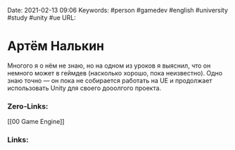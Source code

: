 Date: 2021-02-13 09:06
Keywords: #person #gamedev #english #university #study #unity #ue
URL: 

# Артём Налькин
Многого я о нём не знаю, но на одном из уроков я выяснил, что он немного может в геймдев (насколько хорошо, пока неизвестно). Одно знаю точно — он пока не собирается работать на UE и продолжает использовать Unity для своего дооолгого проекта.


### Zero-Links:
[[00 Game Engine]]


### Links:
